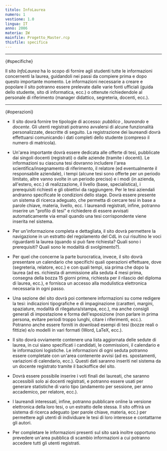 ```yaml
---
titolo: InfoLaurea
numero: 1
vestione: 1.0
lingua: IT
anno: 2006
materia: IW
mainfile: Progetto_Master.rcp
thisfile: specifica
---
```


-------

{#specifiche}

Il sito *InfoLaurea* ha lo scopo di fornire agli
studenti tutte le informazioni concernenti la laurea, guidandoli nei passi da
compiere prima e dopo questo importante momento. Le informazioni necessarie a
creare e popolare il sito potranno essere prelevate dalle varie fonti ufficiali
(guida dello studente, sito di informatica, ecc.) o ottenute richiedendole al
personale di riferimento (manager didattico, segreteria, docenti, ecc.).

-------

{#operazioni}

- Il sito dovrà fornire tre tipologie di accesso: *pubblico* , *laureando*
  e *docente*. Gli utenti registrati potranno avvalersi di alcune
  funzionalità personalizzate, descritte di seguito. La registrazione dei
  laureandi dovrà effettuarsi comunicando i dati completi dello studente
  (compreso il numero di matricola).

- Un'area importante dovrà essere dedicata alle offerte di tesi, pubblicate
  dai singoli docenti (registrati) o dalle aziende (tramite i docenti). Le
  informazioni su ciascuna tesi dovranno includere l'area
  scientifica/insegnamento di riferimento, il relatore (ed eventualmente il
  responsabile aziendale), i tempi (alcune tesi sono offerte per un periodo
  limitato, altre vanno svolte in un periodo preciso) e i modi (in azienda,
  all'estero, ecc.) di realizzazione, il livello (base, specialistica), i prerequisiti
  richiesti e gli obiettivi da raggiungere. Per le tesi aziendali andranno
  specificate le condizioni dello stage. Dovrà essere presente un sistema di
  ricerca adeguato, che permetta di cercare tesi in base a parole chiave,
  materia, livello, ecc. I laureandi registrati, infine, potranno inserire un
  "profilo di tesi" e richiedere di essere avvisati automaticamente via email
  quando una tesi corrispondente viene inserita nel sistema.

- Per un'informazione completa e dettagliata, il sito dovrà
  permettere la navigazione in un estratto del regolamento del CdL in cui
  risultino le voci riguardanti la laurea (quando si può fare richiesta? Quali
  sono i prerequisiti? Quali sono le modalità di svolgimento?).

- Per quel che concerne la parte burocratica, invece, il sito dovrà
  presentare un calendario che specifichi quali operazioni effettuare, dove
  (segreteria, relatore, ecc.) e con quali tempi, sia prima che dopo la laurea
  (ad es. richiesta di ammissione alla seduta 4 mesi prima, consegna della bozza
  15 giorni prima, richiesta per il rilascio del diploma di laurea, ecc.), e
  fornisca un accesso alla modulistica elettronica necessaria in ogni passo.

- Una sezione del sito dovrà poi contenere informazioni su come
  redigere la tesi: indicazioni tipografiche e di impaginazione (caratteri,
  margini, spaziature, modalità di rilegatura/stampa, ecc.), ma anche consigli
  generali di impostazione e forma dell'esposizione (non parlare in prima
  persona, evitare periodi troppo lunghi, citare i riferimenti, ecc.). Potranno
  anche essere forniti in download esempi di tesi (bozze reali o fittizie) e/o
  modelli in vari formati (Word, LaTeX, ecc.).

- Il sito dovrà ovviamente contenere una lista aggiornata delle
  sedute di laurea, in cui siano specificati i candidati, le commissioni, il
  calendario e le informazioni logistiche. Le informazioni di ogni seduta
  potranno essere completate con un'area contenente avvisi (ad es. spostamenti,
  variazioni di calendario, ecc.). Questi dati saranno inseriti nel sistema da un
  docente registrato tramite il backoffice del sito.

- Dovrà essere possibile inserire i voti finali dei laureati, che saranno
  accessibili solo ai docenti registrati, e potranno essere usati per generare
  statistiche di vario tipo (andamento per sessione, per anno accademico, per
  relatore, ecc.).

- I laureandi interessati, infine, potranno pubblicare online la
  versione elettronica della loro tesi, o un estratto delle stessa. Il sito
  offrirà un sistema di ricerca adeguato (per parole chiave, materia, ecc.) per
  permettere agli utenti di individuare le tesi di loro interesse e contattarne
  gli autori.

- Per completare le informazioni presenti sul sito sarà inoltre
  opportuno prevedere un'area pubblica di scambio informazioni a cui potranno
  accedere tutti gli utenti registrati.  

